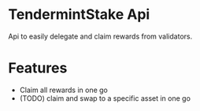 # TendermintStake Api

Api to easily delegate and claim rewards from validators.

# Features

- Claim all rewards in one go
- (TODO) claim and swap to a specific asset in one go
